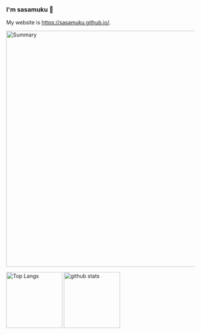 ### I'm sasamuku 🐼

My website is https://sasamuku.github.io/.

<img alt="Summary" width="632px" src="http://github-profile-summary-cards.vercel.app/api/cards/profile-details?username=sasamuku&theme=default" />
<p align="left">
  <img alt="Top Langs" height="150px" src="https://github-readme-stats.vercel.app/api/top-langs/?username=sasamuku&layout=compact" />
  <img alt="github stats" height="150px" src="https://github-readme-stats.vercel.app/api?username=sasamuku&show_icons=true" />
</p>
